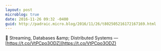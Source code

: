 ```yaml
---
layout: post
microblog: true
date: 2016-11-26 09:32 -0400
guid: http://padraic.micro.blog/2016/11/26/t802505216172167169.html
---
```

🔗 Streaming, Databases &amp;amp; Distributed Systems — [https://t.co/VtPCpo3ODZ](https://t.co/VtPCpo3ODZ)
